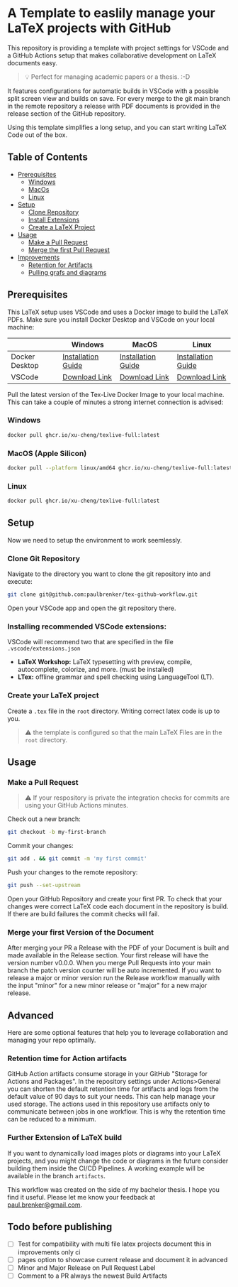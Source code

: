 # A Template to easlily manage your LaTeX projects with GitHub

This repository is providing a template with project settings for VSCode and a GitHub Actions setup that makes collaborative development on LaTeX documents easy.

> :bulb: Perfect for managing academic papers or a thesis. :-D

It features configurations for automatic builds in VSCode with a possible split screen view and builds on save. For every merge to the git main branch in the remote repository a release with PDF documents is provided in the release section of the GitHub repository.

Using this template simplifies a long setup, and you can start writing LaTeX Code out of the box.

## Table of Contents

- [Prerequisites](#prerequisites)
  - [Windows](#windows)
  - [MacOs](#macos-apple-silicon)
  - [Linux](#linux)
- [Setup](#setup)
  - [Clone Repository](#clone-git-repository)
  - [Install Extensions](#installing-recommended-vscode-extensions)
  - [Create a LaTeX Project](#create-your-latex-project)
- [Usage](#usage)
  - [Make a Pull Request](#make-a-pull-request)
  - [Merge the first Pull Request](#merge-your-first-version-of-the-document)
- [Improvements](#improvements)
  - [Retention for Artifacts](#retention-time-for-action-artifacts)
  - [Pulling grafs and diagrams](#further-extension-of-latex-build)

## Prerequisites

This LaTeX setup uses VSCode and uses a Docker image to build the LaTeX PDFs. Make sure you install Docker Desktop and VSCode on your local machine:

|                | Windows                                                                              | MacOS                                                                            | Linux                                                                      |
| -------------- | ------------------------------------------------------------------------------------ | -------------------------------------------------------------------------------- | -------------------------------------------------------------------------- |
| Docker Desktop | [Installation Guide](https://docs.docker.com/desktop/setup/install/windows-install/) | [Installation Guide](https://docs.docker.com/desktop/setup/install/mac-install/) | [Installation Guide](https://docs.docker.com/desktop/setup/install/linux/) |
| VSCode         | [Download Link](https://code.visualstudio.com/)                                      | [Download Link](https://code.visualstudio.com/)                                  | [Download Link](https://code.visualstudio.com/)                            |

Pull the latest version of the Tex-Live Docker Image to your local machine. This can take a couple of minutes a strong internet connection is advised:

### Windows

```bash
docker pull ghcr.io/xu-cheng/texlive-full:latest
```

### MacOS (Apple Silicon)

```bash
docker pull --platform linux/amd64 ghcr.io/xu-cheng/texlive-full:latest
```

### Linux

```bash
docker pull ghcr.io/xu-cheng/texlive-full:latest
```

## Setup

Now we need to setup the environment to work seemlessly.

### Clone Git Repository

Navigate to the directory you want to clone the git repository into and execute:

```bash
git clone git@github.com:paulbrenker/tex-github-workflow.git
```

Open your VSCode app and open the git repository there.

### Installing recommended VSCode extensions:

VSCode will recommend two that are specified in the file `.vscode/extensions.json`

- **LaTeX Workshop:** LaTeX typesetting with preview, compile, autocomplete, colorize, and more. (must be installed)
- **LTex:** offline grammar and spell checking using LanguageTool (LT).

### Create your LaTeX project

Create a `.tex` file in the `root` directory. Writing correct latex code is up to you.

> :warning: the template is configured so that the main LaTeX Files are in the `root` directory.

## Usage

### Make a Pull Request

> :warning: If your respository is private the integration checks for commits are using your GitHub Actions minutes.

Check out a new branch:

```bash
git checkout -b my-first-branch
```

Commit your changes:

```bash
git add . && git commit -m 'my first commit'
```

Push your changes to the remote repository:

```bash
git push --set-upstream
```

Open your GitHub Repository and create your first PR. To check that your changes were correct LaTeX code each document in the repository is build. If there are build failures the commit checks will fail.

### Merge your first Version of the Document

After merging your PR a Release with the PDF of your Document is built and made available in the Release section. Your first release will have the version number v0.0.0. When you merge Pull Requests into your main branch the patch version counter will be auto incremented. If you want to release a major or minor version run the Release workflow manually with the input "minor" for a new minor release or "major" for a new major release.

## Advanced

Here are some optional features that help you to leverage collaboration and managing your repo optimally.

### Retention time for Action artifacts

GitHub Action artifacts consume storage in your GitHub "Storage for Actions and Packages". In the repository settings under Actions>General you can shorten the default retention time for artifacts and logs from the default value of 90 days to suit your needs. This can help manage your used storage. The actions used in this repository use artifacts only to communicate between jobs in one workflow. This is why the retention time can be reduced to a minimum.

### Further Extension of LaTeX build

If you want to dynamically load images plots or diagrams into your LaTeX projects, and you might change the code or diagrams in the future consider building them inside the CI/CD Pipelines. A working example will be available in the branch `artifacts`.

This workflow was created on the side of my bachelor thesis. I hope you find it useful. Please let me know your feedback at [paul.brenker@gmail.com](mailto:paul.brenker@gmail.com).

## Todo before publishing

- [ ] Test for compatibility with multi file latex projects document this in improvements only ci
- [ ] pages option to showcase current release and document it in advanced
- [ ] Minor and Major Release on Pull Request Label
- [ ] Comment to a PR always the newest Build Artifacts
